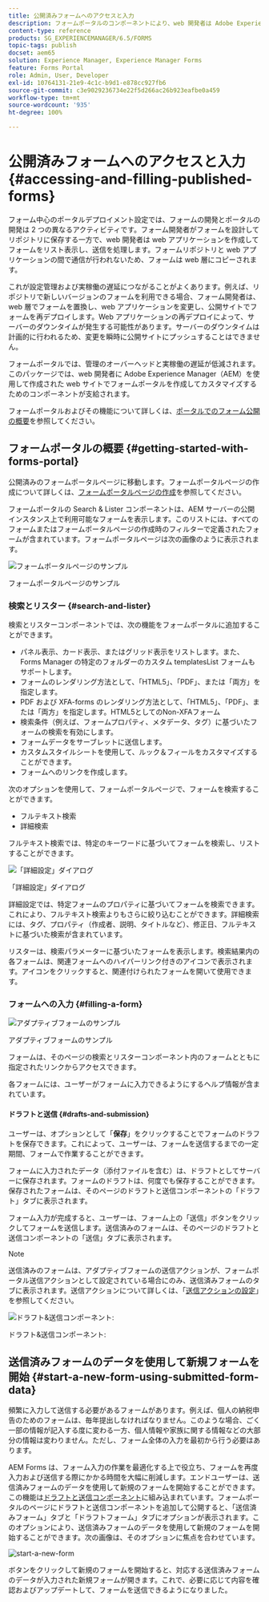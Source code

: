 ```yaml
---
title: 公開済みフォームへのアクセスと入力
description: フォームポータルのコンポーネントにより、web 開発者は Adobe Experience Manager（AEM）を使用して作成された web サイト上にフォームポータルを作成してカスタマイズできます。
content-type: reference
products: SG_EXPERIENCEMANAGER/6.5/FORMS
topic-tags: publish
docset: aem65
solution: Experience Manager, Experience Manager Forms
feature: Forms Portal
role: Admin, User, Developer
exl-id: 10764131-21e9-4c1c-b9d1-e878cc927fb6
source-git-commit: c3e9029236734e22f5d266ac26b923eafbe0a459
workflow-type: tm+mt
source-wordcount: '935'
ht-degree: 100%

---
```


# 公開済みフォームへのアクセスと入力{#accessing-and-filling-published-forms}

フォーム中心のポータルデプロイメント設定では、フォームの開発とポータルの開発は 2 つの異なるアクティビティです。フォーム開発者がフォームを設計してリポジトリに保存する一方で、web 開発者は web アプリケーションを作成してフォームをリスト表示し、送信を処理します。フォームリポジトリと web アプリケーションの間で通信が行われないため、フォームは web 層にコピーされます。

これが設定管理および実稼働の遅延につながることがよくあります。例えば、リポジトリで新しいバージョンのフォームを利用できる場合、フォーム開発者は、web 層でフォームを置換し、web アプリケーションを変更し、公開サイトでフォームを再デプロイします。Web アプリケーションの再デプロイによって、サーバーのダウンタイムが発生する可能性があります。サーバーのダウンタイムは計画的に行われるため、変更を瞬時に公開サイトにプッシュすることはできません。

フォームポータルでは、管理のオーバーヘッドと実稼働の遅延が低減されます。このパッケージでは、web 開発者に Adobe Experience Manager（AEM）を使用して作成された web サイトでフォームポータルを作成してカスタマイズするためのコンポーネントが支給されます。

フォームポータルおよびその機能について詳しくは、[ポータルでのフォーム公開の概要](/help/forms/using/introduction-publishing-forms.md)を参照してください。

## フォームポータルの概要 {#getting-started-with-forms-portal}

公開済みのフォームポータルページに移動します。フォームポータルページの作成について詳しくは、[フォームポータルページの作成](../../forms/using/creating-form-portal-page.md)を参照してください。

フォームポータルの Search &amp; Lister コンポーネントは、AEM サーバーの公開インスタンス上で利用可能なフォームを表示します。このリストには、すべてのフォームまたはフォームポータルページの作成時のフィルターで定義されたフォームが含まれています。フォームポータルページは次の画像のように表示されます。

![フォームポータルページのサンプル](assets/forms-portal-page.png)

フォームポータルページのサンプル

### 検索とリスター {#search-and-lister}

検索とリスターコンポーネントでは、次の機能をフォームポータルに追加することができます。

* パネル表示、カード表示、またはグリッド表示をリストします。また、Forms Manager の特定のフォルダーのカスタム templatesList フォームもサポートします。
* フォームのレンダリング方法として、「HTML5」、「PDF」、または「両方」を指定します。
* PDF および XFA-forms のレンダリング方法として、「HTML5」、「PDF」、または「両方」を指定します。HTML5としてのNon-XFAフォーム
* 検索条件（例えば、フォームプロパティ、メタデータ、タグ）に基づいたフォームの検索を有効にします。
* フォームデータをサーブレットに送信します。
* カスタムスタイルシートを使用して、ルック＆フィールをカスタマイズすることができます。
* フォームへのリンクを作成します。

次のオプションを使用して、フォームポータルページで、フォームを検索することができます。

* フルテキスト検索
* 詳細検索

フルテキスト検索では、特定のキーワードに基づいてフォームを検索し、リストすることができます。

![「詳細設定」ダイアログ](assets/search-panel.png)

「詳細設定」ダイアログ

詳細設定では、特定フォームのプロパティに基づいてフォームを検索できます。これにより、フルテキスト検索よりもさらに絞り込むことができます。詳細検索には、タグ、プロパティ（作成者、説明、タイトルなど）、修正日、フルテキストに基づいた検索が含まれています。

リスターは、検索パラメーターに基づいたフォームを表示します。検索結果内の各フォームは、関連フォームへのハイパーリンク付きのアイコンで表示されます。アイコンをクリックすると、関連付けられたフォームを開いて使用できます。

### フォームへの入力 {#filling-a-form}

![アダプティブフォームのサンプル](assets/filling_a_form.png)

アダプティブフォームのサンプル

フォームは、そのページの検索とリスターコンポーネント内のフォームとともに指定されたリンクからアクセスできます。

各フォームには、ユーザーがフォームに入力できるようにするヘルプ情報が含まれています。

#### ドラフトと送信 {#drafts-and-submission}

ユーザーは、オプションとして「**保存**」をクリックすることでフォームのドラフトを保存できます。これによって、ユーザーは、フォームを送信するまでの一定期間、フォームで作業することができます。

フォームに入力されたデータ（添付ファイルを含む）は、ドラフトとしてサーバーに保存されます。フォームのドラフトは、何度でも保存することができます。保存されたフォームは、そのページのドラフトと送信コンポーネントの「ドラフト」タブに表示されます。

フォーム入力が完成すると、ユーザーは、フォーム上の「送信」ボタンをクリックしてフォームを送信します。送信済みのフォームは、そのページのドラフトと送信コンポーネントの「送信」タブに表示されます。

>[!NOTE]
>
>送信済みのフォームは、アダプティブフォームの送信アクションが、フォームポータル送信アクションとして設定されている場合にのみ、送信済みフォームのタブに表示されます。送信アクションについて詳しくは、「[送信アクションの設定](../../forms/using/configuring-submit-actions.md)」を参照してください。

![ドラフト&amp;送信コンポーネント:](assets/draft-submission.png)

ドラフト&amp;送信コンポーネント:

## 送信済みフォームのデータを使用して新規フォームを開始 {#start-a-new-form-using-submitted-form-data}

頻繁に入力して送信する必要があるフォームがあります。例えば、個人の納税申告のためのフォームは、毎年提出しなければなりません。このような場合、ごく一部の情報が記入する度に変わる一方、個人情報や家族に関する情報などの大部分の情報は変わりません。ただし、フォーム全体の入力を最初から行う必要はあります。

AEM Forms は、フォーム入力の作業を最適化する上で役立ち、フォームを再度入力および送信する際にかかる時間を大幅に削減します。エンドユーザーは、送信済みフォームのデータを使用して新規のフォームを開始することができます。この機能は[ドラフトと送信コンポーネント](../../forms/using/draft-submission-component.md)に組み込まれています。フォームポータルのページにドラフトと送信コンポーネントを追加して公開すると、「送信済みフォーム」タブと「ドラフトフォーム」タブにオプションが表示されます。このオプションにより、送信済みフォームのデータを使用して新規のフォームを開始することができます。次の画像は、そのオプションに焦点を合わせています。

![start-a-new-form](assets/start-a-new-form.png)

ボタンをクリックして新規のフォームを開始すると、対応する送信済みフォームのデータが入力された新規フォームが開きます。これで、必要に応じて内容を確認およびアップデートして、フォームを送信できるようになりました。
